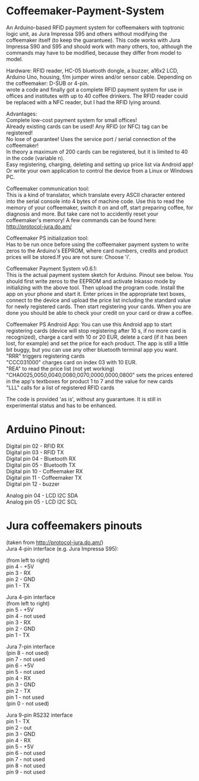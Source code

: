 Coffeemaker-Payment-System
==========================
   
An Arduino-based RFID payment system for coffeemakers with toptronic logic unit, as Jura Impressa S95 and others without modifying the coffeemaker itself (to keep the guarantuee). This code works with Jura Impressa S90 and S95 and should work with many others, too, although the commands may have to be modified, because they differ from model to model.
   
Hardware: RFID reader, HC-05 bluetooth dongle, a buzzer, a16x2 LCD, Arduino Uno, housing, f/m jumper wires and/or sensor cable. Depending on the coffeemaker: D-SUB or 4-pin.    
wrote a code and finally got a complete RFID payment system for use in offices and institutes with up to 40 coffee drinkers. The RFID reader could be replaced with a NFC reader, but I had the RFID lying around. 
   
Advantages:   
Complete low-cost payment system for small offices!    
Already existing cards can be used! Any RFID (or NFC) tag can be registered!    
No lose of guarantee! Uses the service port / serial connection of the coffeemaker!   
In theory a maximum of 200 cards can be registered, but it is limited to 40 in the code (variable n).   
Easy registering, charging, deleting and setting up price list via Android app! Or write your own application to control the device from a Linux or Windows PC.   
   
Coffeemaker communication tool:     
This is a kind of translator, which translate every ASCII character entered into the serial console into 4 bytes of machine code. Use this to read the memory of your coffeemaker, switch it on and off, start preparing coffee, for diagnosis and more. But take care not to accidently reset your coffeemaker's memory! A few commands can be found here: http://protocol-jura.do.am/   
     
Coffeemaker PS initialization tool:       
Has to be run once before using the coffeemaker payment system to write zeros to the Arduino's EEPROM, where card numbers, credits and product prices will be stored.If you are not sure: Choose 'i'.    
   
Coffeemaker Payment System v0.6.1:    
This is the actual payment system sketch for Arduino. Pinout see below. You should first write zeros to the EEPROM and activate Inkasso mode by initializing with the above tool. Then upload the program code. Install the app on your phone and start it. Enter prices in the appropriate text boxes, connect to the device and upload the price list including the standard value for newly registered cards. Then start registering your cards. When you are done you should be able to check your credit on your card or draw a coffee.    
   
Coffeemaker PS Android App: You can use this Android app to start registering cards (device will stop registering after 10 s, if no more card is recognized), charge a card with 10 or 20 EUR, delete a card (if it has been lost, for example) and set the price for each product. The app is still a little bit buggy, but you can use any other bluetooth terminal app you want.    
"RRR" triggers registering cards   
"CCC031000" charges card on index 03 with 10 EUR.   
"REA" to read the price list (not yet working)   
"CHA0025,0050,0040,0080,0070,0000,0000,0800" sets the prices entered in the app's textboxes for product 1 to 7 and the value for new cards   
"LLL" calls for a list of registered RFID cards   
   
The code is provided 'as is', without any guarantuee. It is still in experimental status and has to be enhanced.   
   
Arduino Pinout:   
===============   
Digital pin 02 - RFID RX    
Digital pin 03 - RFID TX  
Digital pin 04 - Bluetooth RX  
Digital pin 05 - Bluetooth TX  
Digital pin 10 - Coffeemaker RX   
Digital pin 11 - Coffeemaker TX    
Digital pin 12 - buzzer  
   
Analog pin 04 - LCD I2C SDA  
Analog pin 05 - LCD I2C SCL  
   
Jura coffeemakers pinouts  
=========================   
(taken from http://protocol-jura.do.am/)   
Jura 4-pin interface (e.g. Jura Impressa S95):   
     
(from left to right)    
pin 4 - +5V    
pin 3 - RX  
pin 2 - GND  
pin 1 - TX  
    
Jura 4-pin interface  
(from left to right)  
pin 5 - +5V   
pin 4 - not used  
pin 3 - RX  
pin 2 - GND  
pin 1 - TX  
   
Jura 7-pin interface  
(pin 8 - not used)  
pin 7 - not used   
pin 6 - +5V  
pin 5 - not used  
pin 4 - RX   
pin 3 - GND  
pin 2 - TX  
pin 1 - not used  
(pin 0 - not used)  
  
Jura 9-pin RS232 interface  
pin 1 - TX   
pin 2 - out    
pin 3 - GND   
pin 4 - RX   
pin 5 - +5V   
pin 6 - not used  
pin 7 - not used   
pin 8 - not used  
pin 9 - not used  
